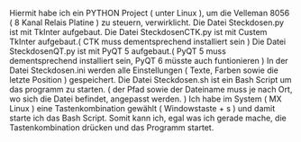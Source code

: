 Hiermit habe ich ein PYTHON Project ( unter Linux ), um die Velleman 8056 ( 8 Kanal Relais Platine ) zu steuern, verwirklicht.
Die Datei Steckdosen.py ist mit TkInter aufgebaut.
Die Datei SteckdosenCTK.py ist mit Custem TkInter aufgebaut.( CTK muss dementsprechend installiert sein )
Die Datei SteckdosenQT.py ist mit PyQT 5 aufgebaut.( PyQT 5 muss dementsprechend installiert sein, PyQT 6 müsste auch funtionieren )
In der Datei Steckdosen.ini werden alle Einstellungen ( Texte, Farben sowie die letzte Position ) gespeichert.
Die Datei Steckdosen.sh ist ein Bash Script um das programm zu starten. ( der Pfad sowie der Dateiname muss je nach Ort, wo sich die Datei
befindet, angepasst werden. )
Ich habe im System ( MX Linux ) eine Tastenkombination gewählt ( Windowstaste + s ) und damit starte ich das Bash Script.
Somit kann ich, egal was ich gerade mache, die Tastenkombination drücken und das Programm startet.
